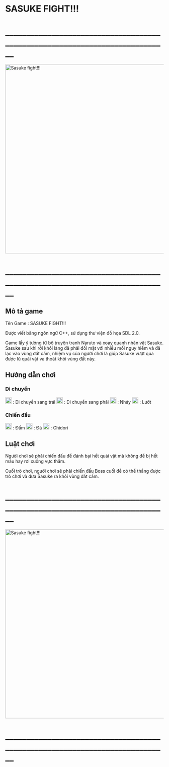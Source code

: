 # SASUKE FIGHT!!!

# ____________________________________________________________________________

<img src="https://mystickermania.com/cdn/stickers/naruto/sasuke-uchiha-kunai-512x512.png" alt="Sasuke fight!!!" width=600 />

# ____________________________________________________________________________

## Mô tả game
Tên Game : SASUKE FIGHT!!!

Được viết bằng ngôn ngữ C++, sử dụng thư viện đồ họa SDL 2.0.

Game lấy ý tưởng từ bộ truyện tranh Naruto và xoay quanh nhân vật Sasuke. Sasuke sau khi rời khỏi làng đã phải đối mặt với nhiều mối nguy hiểm và đã lạc vào vùng đất cấm, nhiệm vụ của người chơi là giúp Sasuke vượt qua được lũ quái vật và thoát khỏi vùng đất này.

## Hướng dẫn chơi

### Di chuyển

<img src="https://d1nhio0ox7pgb.cloudfront.net/_img/i_collection_png/48x48/plain/keyboard_key_a.png" alt="Sasuke fight!!!" width=20 />   :  Di chuyển sang trái
<img src="https://d1nhio0ox7pgb.cloudfront.net/_img/i_collection_png/48x48/plain/keyboard_key_d.png" alt="Sasuke fight!!!" width=20 />   :  Di chuyển sang phải
<img src="https://d1nhio0ox7pgb.cloudfront.net/_img/i_collection_png/48x48/plain/keyboard_key_w.png" alt="Sasuke fight!!!" width=20 />   :  Nhảy
<img src="https://d1nhio0ox7pgb.cloudfront.net/_img/i_collection_png/48x48/plain/keyboard_key_l.png" alt="Sasuke fight!!!" width=20 />   :  Lướt

### Chiến đấu
<img src="https://d1nhio0ox7pgb.cloudfront.net/_img/i_collection_png/48x48/plain/keyboard_key_j.png" alt="Sasuke fight!!!" width=20 />   :  Đấm
<img src="https://d1nhio0ox7pgb.cloudfront.net/_img/i_collection_png/48x48/plain/keyboard_key_k.png" alt="Sasuke fight!!!" width=20 />   :  Đá
<img src="https://d1nhio0ox7pgb.cloudfront.net/_img/i_collection_png/48x48/plain/keyboard_key_o.png" alt="Sasuke fight!!!" width=20 />   : Chidori

## Luật chơi
Người chơi sẽ phải chiến đấu để đánh bại hết quái vật mà không để bị hết máu hay rơi xuống vực thẳm.

Cuối trò chơi, người chơi sẽ phải chiến đấu Boss cuối để có thể thắng được trò chơi và đưa Sasuke ra khỏi vùng đất cấm.

# ____________________________________________________________________________

<img src="https://www.seekpng.com/png/detail/333-3332479_sasuke-png-picture-kid-sasuke-png.png" alt="Sasuke fight!!!" width=600 />

# ____________________________________________________________________________

